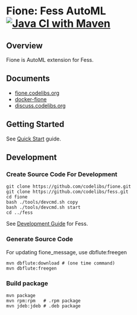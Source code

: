Fione: Fess AutoML
[![Java CI with Maven](https://github.com/codelibs/fione/actions/workflows/maven.yml/badge.svg)](https://github.com/codelibs/fione/actions/workflows/maven.yml)
=========

## Overview

Fione is AutoML extension for Fess.

## Documents

- [fione.codelibs.org](https://fione.codelibs.org/)
- [docker-fione](https://github.com/codelibs/docker-fione/blob/master/README.md#getting-started)
- [discuss.codelibs.org](https://discuss.codelibs.org/c/FioneEN)

## Getting Started

See [Quick Start](https://fione.codelibs.org/quick-start.html) guide.

## Development

### Create Source Code For Development

    git clone https://github.com/codelibs/fione.git
    git clone https://github.com/codelibs/fess.git
    cd fione
    bash ./tools/devcmd.sh copy
    bash ./tools/devcmd.sh start
    cd ../fess

See [Development Guide](https://fess.codelibs.org/dev/getting-started.html) for Fess.

### Generate Source Code

For updating fione\_message, use dbflute:freegen

    mvn dbflute:download # (one time command)
    mvn dbflute:freegen

### Build package

    mvn package
    mvn rpm:rpm   # .rpm package
    mvn jdeb:jdeb # .deb package
